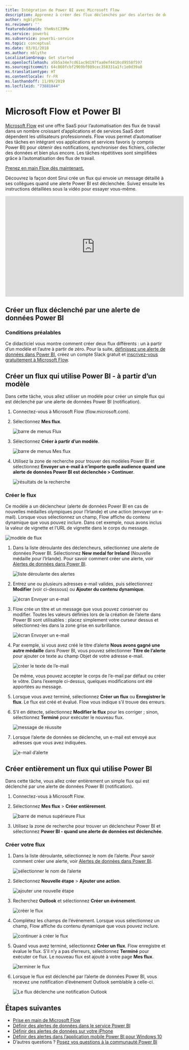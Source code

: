 ```yaml
---
title: Intégration de Power BI avec Microsoft Flow
description: Apprenez à créer des flux déclenchés par des alertes de données Power BI.
author: mgblythe
ms.reviewer: ''
featuredvideoid: YhmNstC39Mw
ms.service: powerbi
ms.subservice: powerbi-service
ms.topic: conceptual
ms.date: 03/01/2018
ms.author: mblythe
LocalizationGroup: Get started
ms.openlocfilehash: a5b5a34e7cd61ac9d197faa0ef4410cd9558f597
ms.sourcegitcommit: 64c860fcbf2969bf089cec358331a1fc1e0d39a8
ms.translationtype: HT
ms.contentlocale: fr-FR
ms.lasthandoff: 11/09/2019
ms.locfileid: "73881844"
---
```

# <a name="microsoft-flow-and-power-bi"></a>Microsoft Flow et Power BI

[Microsoft Flow](https://flow.microsoft.com/documentation/getting-started) est une offre SaaS pour l’automatisation des flux de travail dans un nombre croissant d’applications et de services SaaS dont dépendent les utilisateurs professionnels. Flow vous permet d’automatiser des tâches en intégrant vos applications et services favoris (y compris Power BI) pour obtenir des notifications, synchroniser des fichiers, collecter des données et bien plus encore. Les tâches répétitives sont simplifiées grâce à l’automatisation des flux de travail.

[Prenez en main Flow dès maintenant.](https://flow.microsoft.com/documentation/getting-started)

Découvrez la façon dont Sirui crée un flux qui envoie un message détaillé à ses collègues quand une alerte Power BI est déclenchée. Suivez ensuite les instructions détaillées sous la vidéo pour essayer vous-même.

<iframe width="560" height="315" src="https://www.youtube.com/embed/YhmNstC39Mw" frameborder="0" allowfullscreen></iframe>

## <a name="create-a-flow-that-is-triggered-by-a-power-bi-data-alert"></a>Créer un flux déclenché par une alerte de données Power BI

### <a name="prerequisites"></a>Conditions préalables
Ce didacticiel vous montre comment créer deux flux différents : un à partir d’un modèle et l’autre à partir de zéro. Pour la suite, [définissez une alerte de données dans Power BI](service-set-data-alerts.md), créez un compte Slack gratuit et [inscrivez-vous gratuitement à Microsoft Flow](https://flow.microsoft.com/#home-signup).

## <a name="create-a-flow-that-uses-power-bi---from-a-template"></a>Créer un flux qui utilise Power BI - à partir d’un modèle
Dans cette tâche, vous allez utiliser un modèle pour créer un simple flux qui est déclenché par une alerte de données Power BI (notification).

1. Connectez-vous à Microsoft Flow (flow.microsoft.com).
2. Sélectionnez **Mes flux**.
   
   ![barre de menus Flux](media/service-flow-integration/power-bi-my-flows.png)
3. Sélectionnez **Créer à partir d’un modèle**.
   
    ![barre de menus Mes flux](media/service-flow-integration/power-bi-template.png)
4. Utilisez la zone de recherche pour trouver des modèles Power BI et sélectionnez **Envoyer un e-mail à n’importe quelle audience quand une alerte de données Power BI est déclenchée > Continuer**.
   
    ![résultats de la recherche](media/service-flow-integration/power-bi-flow-alert.png)


### <a name="build-the-flow"></a>Créer le flux
Ce modèle a un déclencheur (alerte de données Power BI en cas de nouvelles médailles olympiques pour l’Irlande) et une action (envoyer un e-mail). Lorsque vous sélectionnez un champ, Flow affiche du contenu dynamique que vous pouvez inclure.  Dans cet exemple, nous avons inclus la valeur de vignette et l’URL de vignette dans le corps du message.

![modèle de flux](media/service-flow-integration/power-bi-template1.png)

1. Dans la liste déroulante des déclencheurs, sélectionnez une alerte de données Power BI. Sélectionnez **New medal for Ireland** (Nouvelle médaille pour l’Irlande). Pour savoir comment créer une alerte, voir [Alertes de données dans Power BI](service-set-data-alerts.md).
   
   ![liste déroulante des alertes](media/service-flow-integration/power-bi-trigger-flow.png)
2. Entrez une ou plusieurs adresses e-mail valides, puis sélectionnez **Modifier** (voir ci-dessous) ou **Ajouter du contenu dynamique**. 
   
   ![écran Envoyer un e-mail](media/service-flow-integration/power-bi-flow-email.png)

3. Flow crée un titre et un message que vous pouvez conserver ou modifier. Toutes les valeurs définies lors de la création de l’alerte dans Power BI sont utilisables : placez simplement votre curseur dessus et sélectionnez-les dans la zone grise en surbrillance. 

   ![écran Envoyer un e-mail](media/service-flow-integration/power-bi-flow-email-default.png)

1.  Par exemple, si vous avez créé le titre d’alerte **Nous avons gagné une autre médaille** dans Power BI, vous pouvez sélectionner **Titre de l’alerte** pour ajouter ce texte au champ Objet de votre adresse e-mail.

    ![créer le texte de l’e-mail](media/service-flow-integration/power-bi-flow-message.png)

    De même, vous pouvez accepter le corps de l’e-mail par défaut ou créer le vôtre. Dans l’exemple ci-dessus, quelques modifications ont été apportées au message.

1. Lorsque vous avez terminé, sélectionnez **Créer un flux** ou **Enregistrer le flux**.  Le flux est créé et évalué.  Flow vous indique s’il trouve des erreurs.
2. S’il en détecte, sélectionnez **Modifier le flux** pour les corriger ; sinon, sélectionnez **Terminé** pour exécuter le nouveau flux.
   
   ![message de réussite](media/service-flow-integration/power-bi-flow-running.png)
5. Lorsque l’alerte de données se déclenche, un e-mail est envoyé aux adresses que vous avez indiquées.  
   
   ![e-mail d’alerte](media/service-flow-integration/power-bi-flow-email2.png)

## <a name="create-a-flow-that-uses-power-bi---from-scratch-blank"></a>Créer entièrement un flux qui utilise Power BI
Dans cette tâche, vous allez créer entièrement un simple flux qui est déclenché par une alerte de données Power BI (notification).

1. Connectez-vous à Microsoft Flow.
2. Sélectionnez **Mes flux** > **Créer entièrement**.
   
   ![barre de menus supérieure Flux](media/service-flow-integration/power-bi-my-flows.png)
3. Utilisez la zone de recherche pour trouver un déclencheur Power BI et sélectionnez **Power BI - quand une alerte de données est déclenchée**.

### <a name="build-your-flow"></a>Créer votre flux
1. Dans la liste déroulante, sélectionnez le nom de l’alerte.  Pour savoir comment créer une alerte, voir [Alertes de données dans Power BI](service-set-data-alerts.md).
   
    ![sélectionner le nom de l’alerte](media/service-flow-integration/power-bi-totalstores2.png)
2. Sélectionnez **Nouvelle étape** > **Ajouter une action**.
   
   ![ajouter une nouvelle étape](media/service-flow-integration/power-bi-new-step.png)
3. Recherchez **Outlook** et sélectionnez **Créer un événement**.
   
   ![créer le flux](media/service-flow-integration/power-bi-create-event.png)
4. Complétez les champs de l’événement. Lorsque vous sélectionnez un champ, Flow affiche du contenu dynamique que vous pouvez inclure.
   
   ![continuer à créer le flux](media/service-flow-integration/power-bi-flow-event.png)
5. Quand vous avez terminé, sélectionnez **Créer un flux**.  Flow enregistre et évalue le flux. S’il n’y a pas d’erreurs, sélectionnez **Terminé** pour exécuter ce flux.  Le nouveau flux est ajouté à votre page **Mes flux**.
   
   ![terminer le flux](media/service-flow-integration/power-bi-flow-running.png)
6. Lorsque le flux est déclenché par l’alerte de données Power BI, vous recevez une notification d’événement Outlook semblable à celle-ci.
   
    ![Le flux déclenche une notification Outlook](media/service-flow-integration/power-bi-flow-notice.png)

## <a name="next-steps"></a>Étapes suivantes
* [Prise en main de Microsoft Flow](https://flow.microsoft.com/documentation/getting-started/)
* [Définir des alertes de données dans le service Power BI](service-set-data-alerts.md)
* [Définir des alertes de données sur votre iPhone](consumer/mobile/mobile-set-data-alerts-in-the-mobile-apps.md)
* [Définir des alertes dans l’application mobile Power BI pour Windows 10](consumer/mobile/mobile-set-data-alerts-in-the-mobile-apps.md)
* D’autres questions ? [Posez vos questions à la communauté Power BI](https://community.powerbi.com/)

